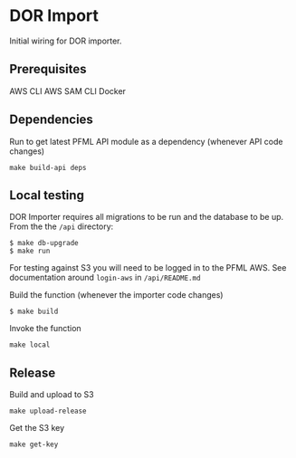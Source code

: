 # DOR Import

Initial wiring for DOR importer.

## Prerequisites

AWS CLI
AWS SAM CLI
Docker

## Dependencies

Run to get latest PFML API module as a dependency (whenever API code changes)

```
make build-api deps
```

## Local testing

DOR Importer requires all migrations to be run and the database to be up. From the the `/api` directory:
```
$ make db-upgrade
$ make run
```

For testing against S3 you will need to be logged in to the PFML AWS. See documentation around `login-aws` in `/api/README.md`

Build the function (whenever the importer code changes)
```
$ make build
```

Invoke the function
```
make local
```

## Release

Build and upload to S3
```
make upload-release
```

Get the S3 key
```
make get-key
```
